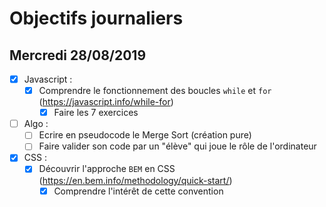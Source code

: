 # Objectifs journaliers

## Mercredi 28/08/2019


* [X] Javascript :
  * [X] Comprendre le fonctionnement des boucles `while` et `for` (https://javascript.info/while-for)
    * [X] Faire les 7 exercices

* [ ] Algo : 
  * [ ] Ecrire en pseudocode le Merge Sort (création pure)
  * [ ] Faire valider son code par un "élève" qui joue le rôle de l'ordinateur

* [X] CSS : 
  * [X] Découvrir l'approche `BEM` en CSS (https://en.bem.info/methodology/quick-start/)
    * [X] Comprendre l'intérêt de cette convention
